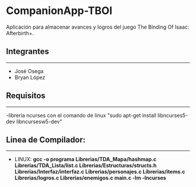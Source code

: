 # CompanionApp-TBOI
Aplicación para almacenar avances y logros del juego The Binding Of Isaac: Afterbirth+.

## Integrantes
---

- José Osega
- Bryan López

## Requisitos
---

-libreria ncurses con el comando de linux "sudo apt-get install libncurses5-dev libncursesw5-dev"

## Linea de Compilador: 
---

- LINUX: **gcc -o programa Librerias/TDA_Mapa/hashmap.c Librerias/TDA_Lista/list.c Librerias/Estructuras/structs.h Librerias/Interfaz/interfaz.c Librerias/personajes.c Librerias/items.c Librerias/logros.c Librerias/enemigos.c main.c -lm -lncurses**
